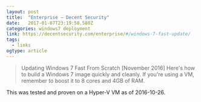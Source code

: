 ```yaml
---
layout: post 
title:  "Enterprise — Decent Security" 
date:   2017-01-07T23:19:58.580Z 
categories: windows7 deployment
link: https://decentsecurity.com/enterprise/#/windows-7-fast-update/ 
tags:
  - links
ogtype: article 
---
```


> Updating Windows 7 Fast From Scratch [November 2016]
Here's how to build a Windows 7 image quickly and cleanly. If you're using a VM, remember to boost it to 8 cores and 4GB of RAM.

This was tested and proven on a Hyper-V VM as of 2016-10-26.